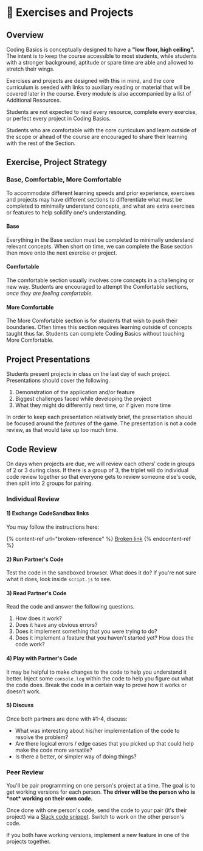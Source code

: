 # 🎲 Exercises and Projects

## Overview

Coding Basics is conceptually designed to have a **"low floor, high ceiling".** The intent is to keep the course accessible to most students, while students with a stronger background, aptitude or spare time are able and allowed to stretch their wings.

Exercises and projects are designed with this in mind, and the core curriculum is seeded with links to auxiliary reading or material that will be covered later in the course. Every module is also accompanied by a list of Additional Resources.

Students are not expected to read every resource, complete every exercise, or perfect every project in Coding Basics.

Students who are comfortable with the core curriculum and learn outside of the scope or ahead of the course are encouraged to share their learning with the rest of the Section.

## Exercise, Project Strategy

### Base, Comfortable, More Comfortable

To accommodate different learning speeds and prior experience, exercises and projects may have different sections to differentiate what must be completed to minimally understand concepts, and what are extra exercises or features to help solidify one's understanding.

#### Base

Everything in the Base section must be completed to minimally understand relevant concepts. When short on time, we can complete the Base section then move onto the next exercise or project.

#### Comfortable

The comfortable section usually involves core concepts in a challenging or new way. Students are encouraged to attempt the Comfortable sections, _once they are feeling comfortable._

#### More Comfortable

The More Comfortable section is for students that wish to push their boundaries. Often times this section requires learning outside of concepts taught thus far. Students can complete Coding Basics without touching More Comfortable.

## Project Presentations

Students present projects in class on the last day of each project. Presentations should cover the following.

1. Demonstration of the application and/or feature
2. Biggest challenges faced while developing the project
3. What they might do differently next time, or if given more time

In order to keep each presentation relatively brief, the presentation should be focused around the _features_ of the game. The presentation is not a code review, as that would take up too much time.

## Code Review

On days when projects are due, we will review each others' code in groups of 2 or 3 during class. If there is a group of 3, the triplet will do individual code review together so that everyone gets to review someone else's code, then split into 2 groups for pairing.

### Individual Review

#### 1) Exchange CodeSandbox links

You may follow the instructions here:

{% content-ref url="broken-reference" %}
[Broken link](broken-reference)
{% endcontent-ref %}

#### 2) Run Partner's Code

Test the code in the sandboxed browser. What does it do? If you're not sure what it does, look inside `script.js` to see.

#### 3) Read Partner's Code

Read the code and answer the following questions.

1. How does it work?
2. Does it have any obvious errors?
3. Does it implement something that you were trying to do?
4. Does it implement a feature that you haven't started yet? How does the code work?

#### 4) Play with Partner's Code

It may be helpful to make changes to the code to help you understand it better. Inject some `console.log` within the code to help you figure out what the code does. Break the code in a certain way to prove how it works or doesn't work.

#### 5) Discuss

Once both partners are done with #1-4, discuss:

* What was interesting about his/her implementation of the code to resolve the problem?
* Are there logical errors / edge cases that you picked up that could help make the code more versatile?
* Is there a better, or simpler way of doing things?

### Peer Review

You'll be pair programming on one person's project at a time. The goal is to get working versions for each person. **The driver will be the person who is \*not\* working on their own code.**

Once done with one person's code, send the code to your pair (it's their project) via a [Slack code snippet](https://slack.com/intl/en-sg/slack-tips/share-code-snippets). Switch to work on the other person's code.

If you both have working versions, implement a new feature in one of the projects together.
